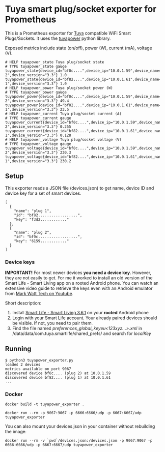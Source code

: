 # Tuya smart plug/socket exporter for Prometheus

This is a Prometheus exporter for [Tuya](https://en.tuya.com/) compatible WiFi Smart Plugs/Sockets. It uses the [tuyapower](https://github.com/jasonacox/tuyapower) python library.

Exposed metrics include state (on/off), power (W), current (mA), voltage (V).
```
# HELP tuyapower_state Tuya plug/socket state
# TYPE tuyapower_state gauge
tuyapower_state{device_id="bf0c....",device_ip="10.0.1.59",device_name="plug 2",device_version="3.3"} 1.0
tuyapower_state{device_id="bf82....",device_ip="10.0.1.61",device_name="plug 1",device_version="3.3"} 1.0
# HELP tuyapower_power Tuya plug/socket power (W)
# TYPE tuyapower_power gauge
tuyapower_power{device_id="bf0c....",device_ip="10.0.1.59",device_name="plug 2",device_version="3.3"} 49.4
tuyapower_power{device_id="bf82....",device_ip="10.0.1.61",device_name="plug 1",device_version="3.3"} 23.5
# HELP tuyapower_current Tuya plug/socket current (A)
# TYPE tuyapower_current gauge
tuyapower_current{device_id="bf0c....",device_ip="10.0.1.59",device_name="plug 2",device_version="3.3"} 0.255
tuyapower_current{device_id="bf82....",device_ip="10.0.1.61",device_name="plug 1",device_version="3.3"} 0.128
# HELP tuyapower_voltage Tuya plug/socket voltage (V)
# TYPE tuyapower_voltage gauge
tuyapower_voltage{device_id="bf0c....",device_ip="10.0.1.59",device_name="plug 2",device_version="3.3"} 230.3
tuyapower_voltage{device_id="bf82....",device_ip="10.0.1.61",device_name="plug 1",device_version="3.3"} 230.2
```

## Setup

This exporter reads a JSON file (devices.json) to get name, device ID and device key for a set of smart devices.
```
[
  {
    "name": "plug 1",
    "id": "bf82..................",
    "key": "f3d2............"
  },
  {
    "name": "plug 2",
    "id": "bf0c..................",
    "key": "6159............"
  }
]
```

### Device keys

**IMPORTANT!** For most newer devices **you need a device key**. However, they are not easily to get. For me it worked to install an old version of the Smart Life - Smart Living app on a rooted Android phone. You can watch an extensive video guide to retrieve the keys even with an Android emulator from [Mark Watt Tech on Youtube](https://youtu.be/YKvGYXw-_cE).

Short description:

1. Install [Smart Life - Smart Living 3.6.1](https://www.apkmirror.com/apk/volcano-technology-limited/smart-life-smart-living/smart-life-smart-living-3-6-1-release/smart-life-smart-living-3-6-1-android-apk-download/) on your **rooted** Android phone
2. Login with your Smart Life account. Your already paired devices should be visible. If not, you need to pair them.
3. Find the file named *preferences_global_keyeu<123xyz...>.xml* in /data/data/com.tuya.smartlife/shared_prefs/ and search for *localKey*

## Running
```
$ python3 tuyapower_exporter.py
loaded 2 devices
metrics available on port 9067
discovered device bf0c.... (plug 2) at 10.0.1.59
discovered device bf82.... (plug 1) at 10.0.1.61
...
```

### Docker

```
docker build -t tuyapower_exporter .

docker run --rm -p 9067:9067 -p 6666:6666/udp -p 6667:6667/udp tuyapower_exporter
```

You can also mount your devices.json in your container without rebuilding the image:
```
docker run --rm -v `pwd`/devices.json:/devices.json -p 9067:9067 -p 6666:6666/udp -p 6667:6667/udp tuyapower_exporter
```
